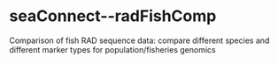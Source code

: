 # seaConnect--radFishComp
Comparison of fish RAD sequence data: compare different species and different marker types for population/fisheries genomics
